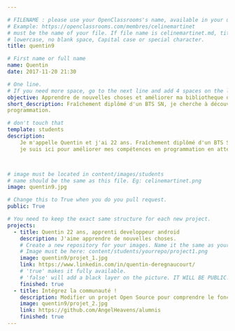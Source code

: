 ```yaml
---

# FILENAME : please use your OpenClassrooms's name, available in your url.
# Example: https://openclassrooms.com/membres/celinemartinet
# must be the name of your file. If file name is celinemartinet.md, title is celinemartinet.
# lowercase, no blank space, Capital case or special character.
title: quentin9

# First name or full name
name: Quentin
date: 2017-11-20 21:30

# One line.
# If you need more space, go to the next line and add 4 spaces on the left, as in 'description'.
objective: Apprendre de nouvelles choses et améliorer ma bibliotheque de langage informatique.
short_description: Fraîchement diplômé d'un BTS SN, je cherche à découvrir d'autre langage de
programmation.

# don't touch that
template: students
description:
    Je m'appelle Quentin et j'ai 22 ans. Fraîchement diplômé d'un BTS SN (Systèmes Numériques) 
    je suis ici pour améliorer mes compétences en programmation en attendant de reprendre les cours.



# image must be located in content/images/students
# name should be the same as this file. Eg: celinemartinet.png
image: quentin9.jpg

# Change this to True when you do you pull request.
public: True

# You need to keep the exact same structure for each new project.
projects:
  - title: Quentin 22 ans, apprenti developpeur android
    description: J'aime apprendre de nouvelles choses.
    # Create a new repository for your images. Name it the same as your nickname and profile picture.
    # Image must be here: content/students/yourrepo/project1.png
    image: quentin9/projet_1.jpg
    link: https://www.linkedin.com/in/quentin-deregnaucourt/
    # 'true' makes it fully available.
    # 'false' will add a black layer on the picture. IT WILL BE PUBLIC!
    finished: true
  - title: Intégrez la communauté !
    description: Modifier un projet Open Source pour comprendre le fonctionnement de Git, de Github et des pull requests. 
    image: quentin9/projet_2.jpg
    link: https://github.com/AngelHeavens/alumnis
    finished: true
---
```

